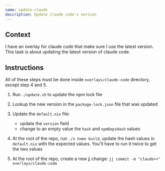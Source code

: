 ```yaml
---
name: update-claude
description: Update claude code's version
---
```


## Context
I have an overlay for claude code that make sure I use the latest version. This task is about
updating the latest version of claude code.

## Instructions

All of these steps must be done inside `overlays/claude-code` directory, except step 4 and 5.

1. Run `./update.sh` to update the npm lock file

2. Lookup the new version in the `package-lock.json` file that was updated

3. Update the `default.nix` file:
   * update the `version` field
   * change to an empty value the `hash` and `npmDepsHash` values

4. At the root of the repo, run `./x home build`, update the hash values in `default.nix` with the
   expected values. You'll have to run it twice to get the two values

5. At the root of the repo, create a new jj change: `jj commit -m "claude++" overlays/claude-code`
